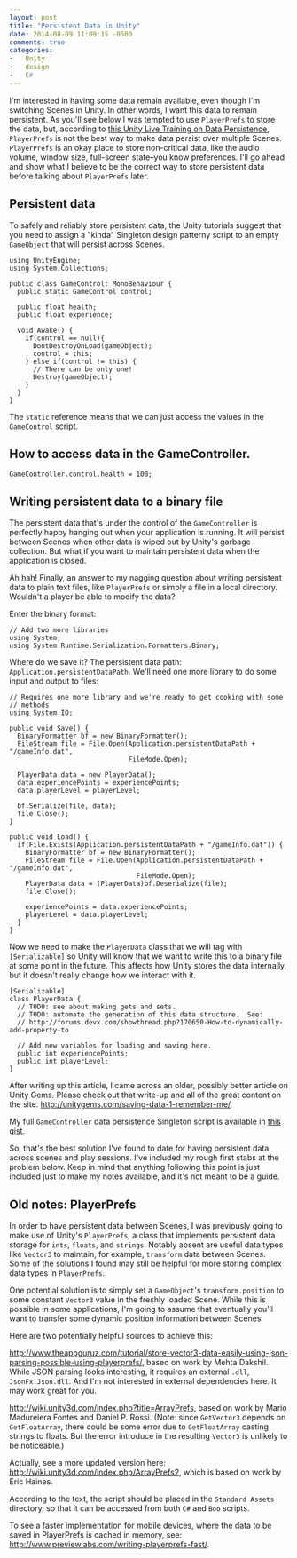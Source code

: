 ```yaml
---
layout: post
title: "Persistent Data in Unity"
date: 2014-08-09 11:09:15 -0500
comments: true
categories:
-   Unity
-   design
-   C#
---
```

I'm interested in having some data remain available, even though I'm switching Scenes in Unity.  In other words, I want this data to remain persistent.  As you'll see below I was tempted to use `PlayerPrefs` to store the data, but, according to [this Unity Live Training on Data Persistence](https://www.youtube.com/watch?v%3DJ6FfcJpbPXE), `PlayerPrefs` is not the best way to make data persist over multiple Scenes.  `PlayerPrefs` is an okay place to store non-critical data, like the audio volume, window size, full-screen state&#x2013;you know preferences.  I'll go ahead and show what I believe to be the correct way to store persistent data before talking about `PlayerPrefs` later.

<!--more-->

## Persistent data

To safely and reliably store persistent data, the Unity tutorials suggest that you need to assign a "kinda" Singleton design patterny script to an empty `GameObject` that will persist across Scenes.

    using UnityEngine;
    using System.Collections;

    public class GameControl: MonoBehaviour {
      public static GameControl control;

      public float health;
      public float experience;

      void Awake() {
        if(control == null){
          DontDestroyOnLoad(gameObject);
          control = this;
        } else if(control != this) {
          // There can be only one!
          Destroy(gameObject);
        }
      }
    }

The `static` reference means that we can just access the values in the `GameControl` script.

## How to access data in the GameController.

    GameController.control.health = 100;

## Writing persistent data to a binary file

The persistent data that's under the control of the `GameController` is perfectly happy hanging out when your application is running.  It will persist between Scenes when other data is wiped out by Unity's garbage collection.  But what if you want to maintain persistent data when the application is closed.

Ah hah!  Finally, an answer to my nagging question about writing persistent data to plain text files, like `PlayerPrefs` or simply a file in a local directory.  Wouldn't a player be able to modify the data?

Enter the binary format:

    // Add two more libraries
    using System;
    using System.Runtime.Serialization.Formatters.Binary;

Where do we save it?  The persistent data path: `Application.persistentDataPath`.  We'll need one more library to do some input and output to files:

    // Requires one more library and we're ready to get cooking with some
    // methods
    using System.IO;

    public void Save() {
      BinaryFormatter bf = new BinaryFormatter();
      FileStream file = File.Open(Application.persistentDataPath + "/gameInfo.dat",
                                  FileMode.Open);

      PlayerData data = new PlayerData();
      data.experiencePoints = experiencePoints;
      data.playerLevel = playerLevel;

      bf.Serialize(file, data);
      file.Close();
    }

    public void Load() {
      if(File.Exists(Application.persistentDataPath + "/gameInfo.dat")) {
        BinaryFormatter bf = new BinaryFormatter();
        FileStream file = File.Open(Application.persistentDataPath + "/gameInfo.dat",
                                    FileMode.Open);
        PlayerData data = (PlayerData)bf.Deserialize(file);
        file.Close();

        experiencePoints = data.experiencePoints;
        playerLevel = data.playerLevel;
      }
    }

Now we need to make the `PlayerData` class that we will tag with `[Serializable]` so Unity will know that we want to write this to a binary file at some point in the future.  This affects how Unity stores the data internally, but it doesn't really change how we interact with it.

    [Serializable]
    class PlayerData {
      // TODO: see about making gets and sets.
      // TODO: automate the generation of this data structure.  See:
      // http://forums.devx.com/showthread.php?170650-How-to-dynamically-add-property-to

      // Add new variables for loading and saving here.
      public int experiencePoints;
      public int playerLevel;
    }

After writing up this article, I came across an older, possibly better article on Unity Gems.  Please check out that write-up and all of the great content on the site.  <http://unitygems.com/saving-data-1-remember-me/>

My full `GameController` data persistence Singleton script is available in [this gist](https://gist.github.com/zerosalife/6f6e811b27761d287ea5).

So, that's the best solution I've found to date for having persistent data across scenes and play sessions.  I've included my rough first stabs at the problem below.  Keep in mind that anything following this point is just included just to make my notes available, and it's not meant to be a guide.

## Old notes: PlayerPrefs

In order to have persistent data between Scenes, I was previously going to make use of Unity's `PlayerPrefs`, a class that implements persistent data storage for `ints`, `floats`, and `strings`.  Notably absent are useful data types like `Vector3` to maintain, for example, `transform` data between Scenes.  Some of the solutions I found may still be helpful for more storing complex data types in `PlayerPrefs`.

One potential solution is to simply set a `GameObject`'s `transform.position` to some constant `Vector3` value in the freshly loaded Scene.  While this is possible in some applications, I'm going to assume that eventually you'll want to transfer some dynamic position information between Scenes.

Here are two potentially helpful sources to achieve this:

<http://www.theappguruz.com/tutorial/store-vector3-data-easily-using-json-parsing-possible-using-playerprefs/>, based on work by Mehta Dakshil.  While JSON parsing looks interesting, it requires an external `.dll`, `JsonFx.Json.dll`.  And I'm not interested in external dependencies here.  It may work great for you.

[<http://wiki.unity3d.com/index.php?title=ArrayPrefs>](http://wiki.unity3d.com/index.php?title%3DArrayPrefs), based on work by Mario Madureiera Fontes and Daniel P. Rossi.  (Note: since `GetVector3` depends on `GetFloatArray`, there could be some error due to `GetFloatArray` casting strings to floats.  But the error introduce in the resulting `Vector3` is unlikely to be noticeable.)

Actually, see a more updated version here: <http://wiki.unity3d.com/index.php/ArrayPrefs2>, which is based on work by Eric Haines.

According to the text, the script should be placed in the `Standard Assets` directory, so that it can be accessed from both `C#` and `Boo` scripts.

To see a faster implementation for mobile devices, where the data to be saved in PlayerPrefs is cached in memory, see: <http://www.previewlabs.com/writing-playerprefs-fast/>.
